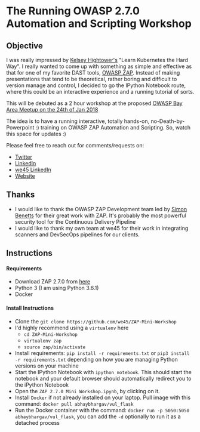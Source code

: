 # The Running OWASP 2.7.0 Automation and Scripting Workshop

## Objective
I was really impressed by [Kelsey Hightower's](https://twitter.com/kelseyhightower)	"Learn Kubernetes the Hard Way". I really wanted to come up with something as simple and effective as that for one of my favorite DAST tools, [OWASP ZAP](https://github.com/zaproxy/zaproxy). Instead of making presentations that tend to be theoretical, rather boring and difficult to version manage and control, I decided to go the IPython Notebook route, where this could be an interactive experience and a running tutorial of sorts. 

This will be debuted as a 2 hour workshop at the proposed [OWASP Bay Area Meetup on the 24th of Jan 2018](https://www.meetup.com/Bay-Area-OWASP/)

The idea is to have a running interactive, totally hands-on, no-Death-by-Powerpoint :) training on OWASP ZAP Automation and Scripting. So, watch this space for updates :)

Please feel free to reach out for comments/requests on: 

- [Twitter](https://twitter.com/abhaybhargav)
- [LinkedIn](https://www.linkedin.com/in/abhaybhargav)
- [we45 LinkedIn](https://www.linkedin.com/company/1155059/)
- [Website](https://www.we45.com)

## Thanks
- I would like to thank the OWASP ZAP Development team led by [Simon Benetts](https://twitter.com/psiinon) for their great work with ZAP. It's probably the most powerful security tool for the Continuous Delivery Pipeline
- I would like to thank my own team at we45 for their work in integrating scanners and DevSecOps pipelines for our clients. 

## Instructions

#### Requirements
* Download ZAP 2.7.0 from [here](https://github.com/zaproxy/zaproxy/wiki/Downloads)
* Python 3 (I am using Python 3.6.1)
* Docker

#### Install Instructions
* Clone the `git clone https://github.com/we45/ZAP-Mini-Workshop`
* I'd highly recommend using a `virtualenv` here
	* `cd ZAP-Mini-Workshop`
	* `virtualenv zap`
	* `source zap/bin/activate`
* Install requirements: `pip install -r requirements.txt` or `pip3 install -r requirements.txt` depending on how you are managing Python versions on your machine
* Start the IPython Notebook with `ipython notebook`. This should start the notebook and your default browser should automatically redirect you to the iPython Notebook
* Open the `ZAP 2.7.0 Mini Workshop.ipynb`, by clicking on it.
* Install `Docker` if not already installed on your laptop. Pull image with this command: `docker pull abhaybhargav/vul_flask`
* Run the Docker container with the command: `docker run -p 5050:5050 abhaybhargav/vul_flask`, you can add the `-d` optionally to run it as a detached process